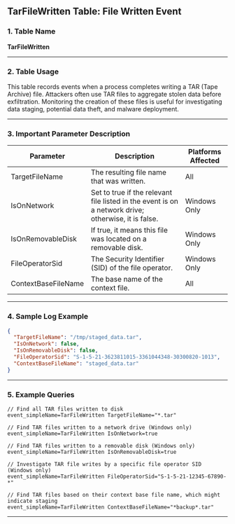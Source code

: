 ## TarFileWritten Table: File Written Event

### 1. Table Name
**TarFileWritten**

---

### 2. Table Usage
This table records events when a process completes writing a TAR (Tape Archive) file. Attackers often use TAR files to aggregate stolen data before exfiltration. Monitoring the creation of these files is useful for investigating data staging, potential data theft, and malware deployment.

---

### 3. Important Parameter Description

| Parameter | Description | Platforms Affected |
|---|---|---|
| TargetFileName | The resulting file name that was written. | All |
| IsOnNetwork | Set to true if the relevant file listed in the event is on a network drive; otherwise, it is false. | Windows Only |
| IsOnRemovableDisk | If true, it means this file was located on a removable disk. | Windows Only |
| FileOperatorSid | The Security Identifier (SID) of the file operator. | Windows Only |
| ContextBaseFileName | The base name of the context file. | All |

---

### 4. Sample Log Example

```json
{
  "TargetFileName": "/tmp/staged_data.tar",
  "IsOnNetwork": false,
  "IsOnRemovableDisk": false,
  "FileOperatorSid": "S-1-5-21-3623811015-3361044348-30300820-1013",
  "ContextBaseFileName": "staged_data.tar"
}
```
---
### 5. Example Queries
```xql
// Find all TAR files written to disk
event_simpleName=TarFileWritten TargetFileName="*.tar"

// Find TAR files written to a network drive (Windows only)
event_simpleName=TarFileWritten IsOnNetwork=true

// Find TAR files written to a removable disk (Windows only)
event_simpleName=TarFileWritten IsOnRemovableDisk=true

// Investigate TAR file writes by a specific file operator SID (Windows only)
event_simpleName=TarFileWritten FileOperatorSid="S-1-5-21-12345-67890-*"

// Find TAR files based on their context base file name, which might indicate staging
event_simpleName=TarFileWritten ContextBaseFileName="*backup*.tar"
```
---
